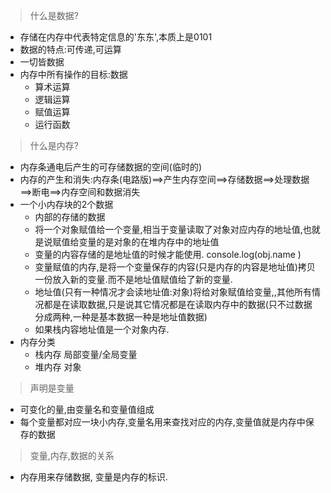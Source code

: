 >什么是数据?
+ 存储在内存中代表特定信息的'东东',本质上是0101
+ 数据的特点:可传递,可运算
+ 一切皆数据
+ 内存中所有操作的目标:数据
    - 算术运算
    - 逻辑运算
    - 赋值运算
    - 运行函数
>什么是内存?
+ 内存条通电后产生的可存储数据的空间(临时的)
+ 内存的产生和消失:内存条(电路版)==>产生内存空间==>存储数据==>处理数据==>断电==>内存空间和数据消失
+ 一个小内存块的2个数据
    - 内部的存储的数据 
    - 将一个对象赋值给一个变量,相当于变量读取了对象对应内存的地址值,也就是说赋值给变量的是对象的在堆内存中的地址值
    - 变量的内容存储的是地址值的时候才能使用. console.log(obj.name )
    - 变量赋值的内存,是将一个变量保存的内容(只是内存的内容是地址值)拷贝一份放入新的变量.而不是地址值赋值给了新的变量.
    - 地址值(只有一种情况才会读地址值:对象)将给对象赋值给变量,,其他所有情况都是在读取数据,只是说其它情况都是在读取内存中的数据(只不过数据分成两种,一种是基本数据一种是地址值数据)
    - 如果栈内容地址值是一个对象内存.
+ 内存分类
    - 栈内存 局部变量/全局变量
    - 堆内存 对象
> 声明是变量
+ 可变化的量,由变量名和变量值组成
+ 每个变量都对应一块小内存,变量名用来查找对应的内存,变量值就是内存中保存的数据
>变量,内存,数据的关系
+ 内存用来存储数据, 变量是内存的标识.